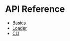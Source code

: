 # API Reference

- [Basics](/docs/reference/basics.md)
- [Loader](/docs/reference/loader.md)
- [CLI](/docs/reference/cli.md)
